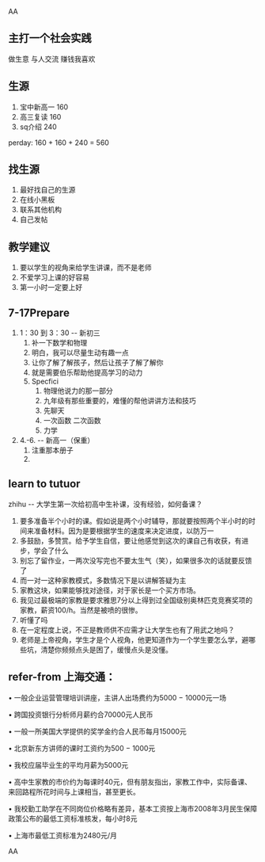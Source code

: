 AA

## 主打一个社会实践
做生意
与人交流
赚钱我喜欢

## 生源
1. 宝中新高一 160
2. 高三复读 160
3. sq介绍 240

perday: 160 + 160 + 240 = 560

## 找生源
1. 最好找自己的生源
2. 在线小黑板
3. 联系其他机构
4. 自己发帖

## 教学建议
1. 要以学生的视角来给学生讲课，而不是老师
2. 不爱学习上课的好容易
3. 第一小时一定要上好

## 7-17Prepare
1. 1：30 到 3：30 -- 新初三
   1. 补一下数学和物理
   2. 明白，我可以尽量生动有趣一点
   3. 让你了解了解孩子，然后让孩子了解了解你
   4. 就是需要伯乐帮助他提高学习的动力
   5. Specfici
      1. 物理他说力的那一部分
      2. 九年级有那些重要的，难懂的帮他讲讲方法和技巧
      3. 先聊天
      4. 一次函数 二次函数
      5. 力学
2. 4.-6. -- 新高一（保重）
   1. 注重那本册子
   2. 






## learn to tutuor
zhihu -- 大学生第一次给初高中生补课，没有经验，如何备课？

1. 要多准备半个小时的课。假如说是两个小时辅导，那就要按照两个半小时的时间来准备材料。因为是要根据学生的速度来决定进度，以防万一
2. 多鼓励，多赞赏。给予学生自信，要让他感觉到这次的课自己有收获，有进步，学会了什么
3. 别忘了留作业，一两次没写完也不要太生气（笑），如果很多次的话就要反馈了
4. 而一对一这种家教模式，多数情况下是以讲解答疑为主
5. 家教这块，如果能够找对途径，对于家长是一个买方市场。
6. 我见过最极端的家教是要求雅思7分以上得到过全国级别奥林匹克竞赛奖项的家教，薪资100/h。当然是被喷的很惨。
7. 听懂了吗
8. 在一定程度上说，不正是教师供不应需才让大学生也有了用武之地吗？
9. 老师是上帝视角，学生才是个人视角，他更知道作为一个学生要怎么学，避哪些坑，清楚你频频点头是困了，缓慢点头是没懂。


## refer-from 上海交通：
• 一般企业运营管理培训讲座，主讲人出场费约为5000 − 10000元一场

• 跨国投资银行分析师月薪约合70000元人民币

• 一般一所美国大学提供的奖学金约合人民币每月15000元

• 北京新东方讲师的课时工资约为500 − 1000元

• 我校应届毕业生的平均月薪为5000元

• 高中生家教的市价约为每课时40元，但有朋友指出，家教工作中，实际备课、来回路程所花时间与上课相当，甚至更长。

• 我校勤工助学在不同岗位价格略有差异，基本工资按上海市2008年3月民生保障政策公布的最低工资标准核发，每小时8元

• 上海市最低工资标准为2480元/月




























AA